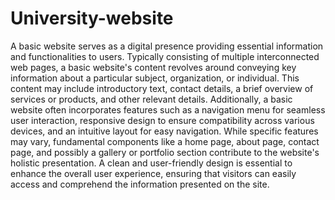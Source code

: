 # University-website
A basic website serves as a digital presence providing essential information and functionalities to users. Typically consisting of multiple interconnected web pages, a basic website's content revolves around conveying key information about a particular subject, organization, or individual. This content may include introductory text, contact details, a brief overview of services or products, and other relevant details. Additionally, a basic website often incorporates features such as a navigation menu for seamless user interaction, responsive design to ensure compatibility across various devices, and an intuitive layout for easy navigation. While specific features may vary, fundamental components like a home page, about page, contact page, and possibly a gallery or portfolio section contribute to the website's holistic presentation. A clean and user-friendly design is essential to enhance the overall user experience, ensuring that visitors can easily access and comprehend the information presented on the site.                       
                       
